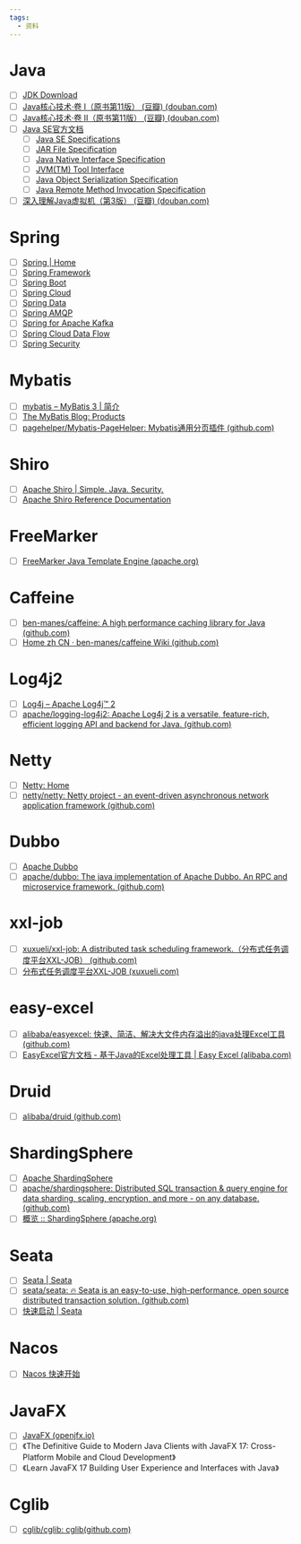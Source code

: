 ```yaml
---
tags:
  - 资料
---
```

# Java
- [ ] [JDK Download](https://www.oracle.com/cn/java/technologies/downloads/)
- [ ] [Java核心技术·卷 I（原书第11版） (豆瓣) (douban.com)](https://book.douban.com/subject/34898994/)
- [ ] [Java核心技术·卷 II（原书第11版） (豆瓣) (douban.com)](https://book.douban.com/subject/34935138/)
- [ ] [Java SE官方文档](https://docs.oracle.com/en/java/javase/index.html)
	- [ ] [Java SE Specifications](https://docs.oracle.com/javase/specs/index.html)
	- [ ] [JAR File Specification](https://docs.oracle.com/en/java/javase/17/docs/specs/jar/jar.html)
	- [ ] [Java Native Interface Specification](https://docs.oracle.com/en/java/javase/17/docs/specs/jni/index.html)
	- [ ] [JVM(TM) Tool Interface](https://docs.oracle.com/en/java/javase/17/docs/specs/jvmti.html)
	- [ ] [Java Object Serialization Specification](https://docs.oracle.com/en/java/javase/17/docs/specs/serialization/index.html)
	- [ ] [Java Remote Method Invocation Specification](https://docs.oracle.com/en/java/javase/17/docs/specs/rmi/index.html)
- [ ] [深入理解Java虚拟机（第3版） (豆瓣) (douban.com)](https://book.douban.com/subject/34907497/)
# Spring
- [ ] [Spring | Home](https://spring.io/)
- [ ] [Spring Framework](https://spring.io/projects/spring-framework#learn)
- [ ] [Spring Boot](https://spring.io/projects/spring-boot#learn)
- [ ] [Spring Cloud](https://spring.io/projects/spring-cloud#learn)
- [ ] [Spring Data](https://spring.io/projects/spring-data#learn)
- [ ] [Spring AMQP](https://spring.io/projects/spring-amqp#learn)
- [ ] [Spring for Apache Kafka](https://spring.io/projects/spring-kafka#learn)
- [ ] [Spring Cloud Data Flow](https://spring.io/projects/spring-cloud-dataflow#learn)
- [ ] [Spring Security](https://spring.io/projects/spring-security#learn)
# Mybatis
- [ ] [mybatis – MyBatis 3 | 简介](https://mybatis.org/mybatis-3/zh/index.html)
- [ ] [The MyBatis Blog: Products](https://blog.mybatis.org/p/products.html)
- [ ] [pagehelper/Mybatis-PageHelper: Mybatis通用分页插件 (github.com)](https://github.com/pagehelper/Mybatis-PageHelper)
# Shiro
- [ ] [Apache Shiro | Simple. Java. Security.](https://shiro.apache.org/)
- [ ] [Apache Shiro Reference Documentation](https://shiro.apache.org/reference.html)
# FreeMarker
- [ ] [FreeMarker Java Template Engine (apache.org)](https://freemarker.apache.org/)
# Caffeine
- [ ] [ben-manes/caffeine: A high performance caching library for Java (github.com)](https://github.com/ben-manes/caffeine)
- [ ] [Home zh CN · ben-manes/caffeine Wiki (github.com)](https://github.com/ben-manes/caffeine/wiki/Home-zh-CN)
# Log4j2
- [ ] [Log4j – Apache Log4j™ 2](https://logging.apache.org/log4j/2.x/)
- [ ] [apache/logging-log4j2: Apache Log4j 2 is a versatile, feature-rich, efficient logging API and backend for Java. (github.com)](https://github.com/apache/logging-log4j2)
# Netty
- [ ] [Netty: Home](https://netty.io/)
- [ ] [netty/netty: Netty project - an event-driven asynchronous network application framework (github.com)](https://github.com/netty/netty)
# Dubbo
- [ ] [Apache Dubbo](https://cn.dubbo.apache.org/zh-cn/)
- [ ] [apache/dubbo: The java implementation of Apache Dubbo. An RPC and microservice framework. (github.com)](https://github.com/apache/dubbo)
# xxl-job
- [ ] [xuxueli/xxl-job: A distributed task scheduling framework.（分布式任务调度平台XXL-JOB） (github.com)](https://github.com/xuxueli/xxl-job)
- [ ] [分布式任务调度平台XXL-JOB (xuxueli.com)](https://www.xuxueli.com/xxl-job/)
# easy-excel
- [ ] [alibaba/easyexcel: 快速、简洁、解决大文件内存溢出的java处理Excel工具 (github.com)](https://github.com/alibaba/easyexcel)
- [ ] [EasyExcel官方文档 - 基于Java的Excel处理工具 | Easy Excel (alibaba.com)](https://easyexcel.opensource.alibaba.com/)
# Druid
- [ ] [alibaba/druid (github.com)](https://github.com/alibaba/druid)
# ShardingSphere
- [ ] [Apache ShardingSphere](https://shardingsphere.apache.org/index_zh.html)
- [ ] [apache/shardingsphere: Distributed SQL transaction & query engine for data sharding, scaling, encryption, and more - on any database. (github.com)](https://github.com/apache/shardingsphere)
- [ ] [概览 :: ShardingSphere (apache.org)](https://shardingsphere.apache.org/document/current/cn/overview/)
# Seata
- [ ] [Seata | Seata](https://seata.io/zh-cn/)
- [ ] [seata/seata: :fire: Seata is an easy-to-use, high-performance, open source distributed transaction solution. (github.com)](https://github.com/seata/seata)
- [ ] [快速启动 | Seata](https://seata.io/zh-cn/docs/user/quickstart/)
# Nacos
- [ ] [Nacos 快速开始](https://nacos.io/zh-cn/docs/quick-start.html)
# JavaFX
- [ ] [JavaFX (openjfx.io)](https://openjfx.io/)
- [ ] 《The Definitive Guide to Modern Java Clients with JavaFX 17: Cross-Platform Mobile and Cloud Development》
- [ ] 《Learn JavaFX 17 Building User Experience and Interfaces with Java》
# Cglib
- [ ] [cglib/cglib: cglib(github.com)](https://github.com/cglib/cglib)

